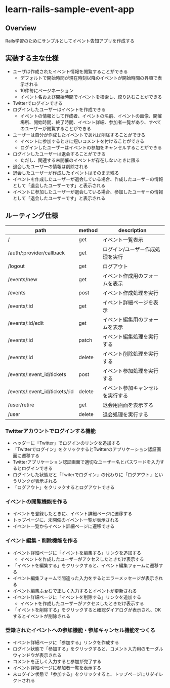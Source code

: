 # learn-rails-sample-event-app
## Overview
Rails学習のためにサンプルとしてイベント告知アプリを作成する

## 実装する主な仕様
- ユーザは作成されたイベント情報を閲覧することができる
    - デフォルトで開始時間が現在時刻以降のイベントが開始時間の昇順で表示される
    - 10件毎にページネーション
    - イベント名および開始時間でイベントを検索し、絞り込むことができる
- Twitterでログインできる
- ログインしたユーザーはイベントを作成できる
    - イベントの情報として作成者、イベントの名前、イベントの画像、開催場所、開始時間、終了時間、イベント詳細、参加者一覧があり、すべてのユーザーが閲覧することができる
- ユーザーは自分が作成したイベントであれば削除することができる
    - イベントに参加するときに短いコメントを付けることができる
    - ログインしたユーザーはイベントの参加をキャンセルすることができる
- ログインしたユーザーは退会することができる
    - ただし、関連する未開催のイベントが存在しないときに限る
- 退会したユーザーの情報は削除される
- 退会したユーザーが作成したイベントはそのまま残る
- イベントを作成したユーザーが退会している場合、作成したユーザーの情報として「退会したユーザーです」と表示される
- イベントに参加したユーザーが退会している場合、参加したユーザーの情報として「退会したユーザーです」と表示される

## ルーティング仕様
|path|method|description|
|---|---|---|
|/|get|イベント一覧表示|
|/auth/:provider/callback|get|ログイン/ユーザー作成処理を実行|
|/logout|get|ログアウト|
|/events/new|get|イベント作成用のフォームを表示|
|/events|post|イベント作成処理を実行|
|/events/:id|get|イベント詳細ページを表示|
|/events/:id/edit|get|イベント編集用のフォームを表示|
|/events/:id|patch|イベント編集処理を実行する|
|/events/:id|delete|イベント削除処理を実行する|
|/events/:event_id/tickets|post|イベント参加処理を実行する|
|/events/:event_id/tickets/:id|delete|イベント参加キャンセルを実行する|
|/user/retire|get|退会用画面を表示する|
|/user|delete|退会処理を実行する|

### Twitterアカウントでログインする機能
- ヘッダーに「Twitter」でログインのリンクを追加する
- 「Twitterでログイン」をクリックするとTwitterのアプリケーション認証画面に遷移する
- Twitterアプリケーション認証画面で適切なユーザー名とパスワードを入力するとログインできる
- ログインした状態だと「Twiterでログイン」の代わりに「ログアウト」というリンクが表示される
- 「ログアウト」をクリックするとログアウトできる

### イベントの閲覧機能を作る
- イベントを登録したときに、イベント詳細ページに遷移する
- トップページに、未開催のイベント一覧が表示される
- イベント一覧からイベント詳細ページに遷移できる

### イベント編集・削除機能を作る
- イベント詳細ページに「イベントを編集する」リンクを追加する
    - イベントを作成したユーザーがアクセスしたときだけ表示する
- 「イベントを編集する」をクリックすると、イベント編集フォームに遷移する
- イベント編集フォームで間違った入力をするとエラーメッセージが表示される
- イベント編集ふぉむで正しく入力するとイベントが更新される
- イベント詳細ページに「イベントを削除する」リンクを追加する
    - イベントを作成したユーザーがアクセスしたときだけ表示する
- 「イベントを削除する」をクリックすると確認ダイアログが表示され、OKするとイベントが削除される

### 登録されたイベントへの参加機能・参加キャンセル機能をつくる
- イベント詳細ページに「参加する」リンクを作成する
- ログイン状態で「参加する」をクリックすると、コメント入力用のモーダルウィンドウが表示される
- コメントを正しく入力すると参加が完了する
- イベント詳細ページに参加者一覧を表示する
- 未ログイン状態で「参加する」をクリックすると、トップページにリダイレクトされる



























